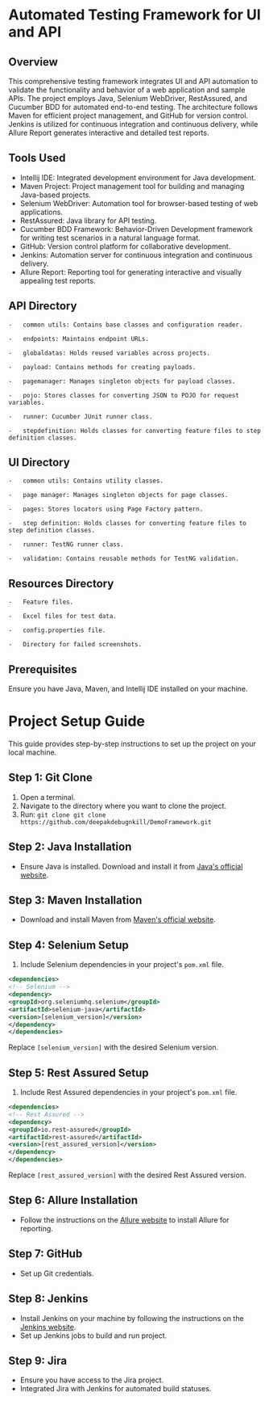# Automated Testing Framework for UI and API
## Overview
This comprehensive testing framework integrates UI and API automation to validate the functionality and behavior of a web application and sample APIs. The project employs Java, Selenium WebDriver, RestAssured, and Cucumber BDD for automated end-to-end testing. The architecture follows Maven for efficient project management, and GitHub for version control. Jenkins is utilized for continuous integration and continuous delivery, while Allure Report generates interactive and detailed test reports.
## Tools Used
- Intellij IDE: Integrated development environment for Java development.
- Maven Project: Project management tool for building and managing Java-based projects.
- Selenium WebDriver: Automation tool for browser-based testing of web applications.
- RestAssured: Java library for API testing.
- Cucumber BDD Framework: Behavior-Driven Development framework for writing test scenarios in a natural language format.
- GitHub: Version control platform for collaborative development.
- Jenkins: Automation server for continuous integration and continuous delivery.
- Allure Report: Reporting tool for generating interactive and visually appealing test reports.

  
## API Directory

	-	common utils: Contains base classes and configuration reader.

	-	endpoints: Maintains endpoint URLs.

	-	globaldatas: Holds reused variables across projects.

	-	payload: Contains methods for creating payloads.
 
	-	pagemanager: Manages singleton objects for payload classes.

	-	pojo: Stores classes for converting JSON to POJO for request variables.

	-	runner: Cucumber JUnit runner class.

	-	stepdefinition: Holds classes for converting feature files to step definition classes.

## UI Directory

	-	common utils: Contains utility classes.

	-	page manager: Manages singleton objects for page classes.

	-	pages: Stores locators using Page Factory pattern.

	-	step definition: Holds classes for converting feature files to step definition classes.

	-	runner: TestNG runner class.

	-	validation: Contains reusable methods for TestNG validation.
 
## Resources Directory

	-	Feature files.

	-	Excel files for test data.

	-	config.properties file.

	-	Directory for failed screenshots.

## Prerequisites
Ensure you have Java, Maven, and Intellij IDE installed on your machine.

# Project Setup Guide
This guide provides step-by-step instructions to set up the project on your local machine.
## Step 1: Git Clone
1. Open a terminal.
2. Navigate to the directory where you want to clone the project.
3. Run: `git clone git clone https://github.com/deepakdebugnkill/DemoFramework.git`
## Step 2: Java Installation
- Ensure Java is installed. Download and install it from [Java's official website](https://www.oracle.com/java/technologies/javase-downloads.html).
## Step 3: Maven Installation
- Download and install Maven from [Maven's official website](https://maven.apache.org/download.cgi).
## Step 4: Selenium Setup
1. Include Selenium dependencies in your project's `pom.xml` file.
  ```xml
<dependencies>
<!-- Selenium -->
<dependency>
<groupId>org.seleniumhq.selenium</groupId>
<artifactId>selenium-java</artifactId>
<version>[selenium_version]</version>
</dependency>
</dependencies>
  ```
  Replace `[selenium_version]` with the desired Selenium version.
## Step 5: Rest Assured Setup
1. Include Rest Assured dependencies in your project's `pom.xml` file.
  ```xml
<dependencies>
<!-- Rest Assured -->
<dependency>
<groupId>io.rest-assured</groupId>
<artifactId>rest-assured</artifactId>
<version>[rest_assured_version]</version>
</dependency>
</dependencies>
  ```
  Replace `[rest_assured_version]` with the desired Rest Assured version.
## Step 6: Allure Installation
- Follow the instructions on the [Allure website](https://docs.qameta.io/allure/) to install Allure for reporting.
## Step 7: GitHub
- Set up Git credentials.
## Step 8: Jenkins
- Install Jenkins on your machine by following the instructions on the [Jenkins website](https://www.jenkins.io/download/).
- Set up Jenkins jobs to build and run project.
## Step 9: Jira
- Ensure you have access to the Jira project.
- Integrated Jira with Jenkins for automated build statuses.
